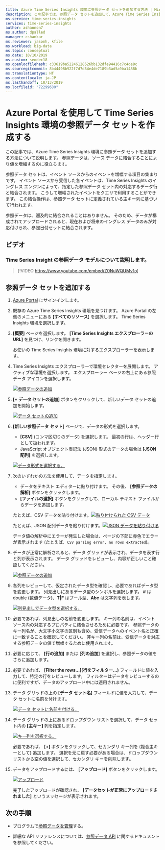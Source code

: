 ```yaml
---
title: Azure Time Series Insights 環境に参照データ セットを追加する方法 | Microsoft Docs
description: この記事では、参照データ セットを追加して、Azure Time Series Insights 環境内のデータを増幅する方法について説明します。
ms.service: time-series-insights
services: time-series-insights
author: ashannon7
ms.author: dpalled
manager: cshankar
ms.reviewer: jasonh, kfile
ms.workload: big-data
ms.topic: conceptual
ms.date: 10/10/2019
ms.custom: seodec18
ms.openlocfilehash: c33619ba52246128526bb132dfe94416c7c4de8c
ms.sourcegitcommit: 8b44498b922f7d7d34e4de7189b3ad5a9ba1488b
ms.translationtype: HT
ms.contentlocale: ja-JP
ms.lasthandoff: 10/13/2019
ms.locfileid: "72299600"
---
```

# <a name="create-a-reference-data-set-for-your-time-series-insights-environment-using-the-azure-portal"></a>Azure Portal を使用して Time Series Insights 環境の参照データ セットを作成する

この記事では、Azure Time Series Insights 環境に参照データ セットを追加する方法について説明します。 参照データは、ソース データに結合することにより値を増幅するのに役立ちます。

参照データ セットは、イベント ソースからのイベントを増幅する項目の集まりです。 イベント ソースから受信した各イベントは、Time Series Insights のイングレス エンジンによって、指定した参照データ セット内の対応するデータ行と結合されます。 こうして増幅されたイベントをクエリで利用することができます。 この結合操作は、参照データ セットに定義されている主キー列に基づいて行われます。

参照データは、遡及的に結合されることはありません。 そのため、データが構成されてアップロードされると、現在および将来のイングレス データのみが対応付けられ、参照日付セットに結合されます。

## <a name="video"></a>ビデオ

### <a name="learn-about-time-series-insights-reference-data-modelbr"></a>Time Series Insight の参照データ モデルについて説明します。</br>

> [!VIDEO https://www.youtube.com/embed/Z0NuWQUMv1o]

## <a name="add-a-reference-data-set"></a>参照データ セットを追加する

1. [Azure Portal](https://portal.azure.com) にサインインします。

1. 既存の Azure Time Series Insights 環境を見つけます。 Azure Portal の左側のメニューにある **[すべてのリソース]** を選択します。 Time Series Insights 環境を選択します。

1. **[概要]** ページを選択します。 **[Time Series Insights エクスプローラーの URL]** を見つけ、リンクを開きます。  

   お使いの Time Series Insights 環境に対するエクスプローラーを表示します。

1. Time Series Insights エクスプローラーで環境セレクターを展開します。 アクティブな環境を選択します。 エクスプローラー ページの右上にある参照データ アイコンを選択します。

   [![参照データの追加](media/add-reference-data-set/add-reference-data.png)](media/add-reference-data-set/add-reference-data.png#lightbox)

1. **[+ データ セットの追加]** ボタンをクリックして、新しいデータ セットの追加を開始します。

   [![データ セットの追加](media/add-reference-data-set/add-data-set.png)](media/add-reference-data-set/add-data-set.png#lightbox)

1. **[新しい参照データ セット]** ページで、データの形式を選択します。

   - **[CSV]** (コンマ区切りのデータ) を選択します。 最初の行は、ヘッダー行として扱われます。
   - JavaScript オブジェクト表記法 (JSON) 形式のデータの場合は **[JSON 配列]** を選択します。

   [![データ形式を選択する。](media/add-reference-data-set/add-data.png)](media/add-reference-data-set/add-data.png#lightbox)

1. 次のいずれかの方法を使用して、データを指定します。

   - データをテキスト エディターに貼り付けます。 その後、 **[参照データの解析]** ボタンをクリックします。
   - **[ファイルの選択]** ボタンをクリックして、ローカル テキスト ファイルからデータを追加します。

   たとえば、CSV データを貼り付けます。[![貼り付けられた CSV データ](media/add-reference-data-set/csv-data-pasted.png)](media/add-reference-data-set/csv-data-pasted.png#lightbox)

   たとえば、JSON 配列データを貼り付けます。[![JSON データを貼り付ける](media/add-reference-data-set/json-data-pasted.png)](media/add-reference-data-set/json-data-pasted.png#lightbox)

   データ値の解析中にエラーが発生した場合は、ページの下部に赤色でエラーが表示されます (たとえば、`CSV parsing error, no rows extracted`)。

1. データが正常に解析されると、データ グリッドが表示され、データを表す行と列が表示されます。  データ グリッドをレビューし、内容が正しいこと確認してください。

   [![参照データの追加](media/add-reference-data-set/parse-data.png)](media/add-reference-data-set/parse-data.png#lightbox)

1. 各列をレビューして、仮定されたデータ型を確認し、必要であればデータ型を変更します。  列見出しにあるデータ型のシンボルを選択します。 **#** はdouble (数値データ)、**T|F** はブール型、**Abc** は文字列を表します。

   [![列見出しでデータ型を選択する。](media/add-reference-data-set/choose-datatypes.png)](media/add-reference-data-set/choose-datatypes.png#lightbox)

1. 必要であれば、列見出しの名前を変更します。 キー列の名前は、イベント ソース内の対応するプロパティに結合させるために必要です。 参照データのキー列名が、大文字小文字の区別も含め、受信データへのイベント名と正確に一致することを確認してください。 非キー列の名前は、受信データを対応する参照データの値で増幅するために使用されます。

1. 必要に応じて、 **[行の追加]** または **[列の追加]** を選択し、参照データの値をさらに追加します。

1. 必要であれば、 **[Filter the rows...]\(行をフィルター...\)** フィールドに値を入力して、特定の行をレビューします。 フィルターはデータをレビューするのに便利ですが、データのアップロード中には適用されません。

1. データ グリッドの上の **[データ セット名]** フィールドに値を入力して、データ セットに名前を付けます。

    [![データ セットに名前を付ける。](media/add-reference-data-set/name-reference-dataset.png)](media/add-reference-data-set/name-reference-dataset.png#lightbox)

1. データ グリッドの上にあるドロップダウン リストを選択して、データ セット内の **[主キー]** 列を指定します。

    [![キー列を選択する。](media/add-reference-data-set/set-primary-key.png)](media/add-reference-data-set/set-primary-key.png#lightbox)

    必要であれば、 **[+]** ボタンをクリックして、セカンダリ キー列を (複合主キーとして) 追加します。 選択を元に戻す必要がある場合は、ドロップダウン リストから空の値を選択して、セカンダリ キーを削除します。

1. データをアップロードするには、 **[アップロード]** ボタンをクリックします。

    [![アップロード](media/add-reference-data-set/upload-rows.png)](media/add-reference-data-set/upload-rows.png#lightbox)

    完了したアップロードが確認され、 **[データセットが正常にアップロードされました]** というメッセージが表示されます。

## <a name="next-steps"></a>次の手順

* プログラムで[参照データを管理](time-series-insights-manage-reference-data-csharp.md)する。

* 詳細な API リファレンスについては、[参照データ API](https://docs.microsoft.com/rest/api/time-series-insights/ga-reference-data-api) に関するドキュメントを参照してください。
